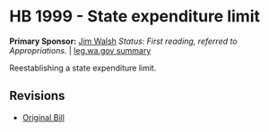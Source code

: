 # HB 1999 - State expenditure limit
**Primary Sponsor:** [Jim Walsh](/person/leg/jim.walsh.md)
*Status: First reading, referred to Appropriations.* | [leg.wa.gov summary](https://app.leg.wa.gov/billsummary?BillNumber=1999&Year=2021)

Reestablishing a state expenditure limit.

## Revisions
* [Original Bill](1/)